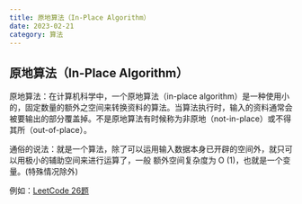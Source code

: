 ```yaml
---
title: 原地算法（In-Place Algorithm）
date: 2023-02-21
category: 算法
---
```


## 原地算法（In-Place Algorithm）

原地算法：在计算机科学中，一个原地算法（in-place algorithm）是一种使用小的，固定数量的额外之空间来转换资料的算法。当算法执行时，输入的资料通常会被要输出的部分覆盖掉。不是原地算法有时候称为非原地（not-in-place）或不得其所（out-of-place）。

通俗的说法：就是一个算法，除了可以运用输入数据本身已开辟的空间外，就只可以用极小的辅助空间来进行运算了，一般 额外空间复杂度为 O (1)，也就是一个变量。(特殊情况除外)

例如：[LeetCode 26题](https://leetcode.cn/problems/remove-duplicates-from-sorted-array/)